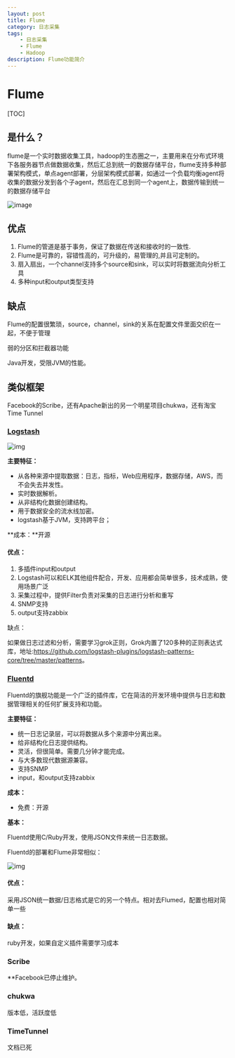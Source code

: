 ```yaml
---
layout: post
title: Flume
category: 日志采集
tags: 
    - 日志采集
    - Flume
    - Hadoop
description: Flume功能简介
---
```


# Flume

[TOC]



## 是什么？

flume是一个实时数据收集工具，hadoop的生态圈之一，主要用来在分布式环境下各服务器节点做数据收集，然后汇总到统一的数据存储平台，flume支持多种部署架构模式，单点agent部署，分层架构模式部署，如通过一个负载均衡agent将收集的数据分发到各个子agent，然后在汇总到同一个agent上，数据传输到统一的数据存储平台

![image](https://tvax2.sinaimg.cn/large/007S2YVMgy1gdzj3sal7hj30co05bt8u.jpg)

## 优点

1. Flume的管道是基于事务，保证了数据在传送和接收时的一致性.
2. Flume是可靠的，容错性高的，可升级的，易管理的,并且可定制的。
3. 扇入扇出，一个channel支持多个source和sink，可以实时将数据流向分析工具
4. 多种input和output类型支持

## 缺点

Flume的配置很繁琐，source，channel，sink的关系在配置文件里面交织在一起，不便于管理

弱的分区和拦截器功能

Java开发，受限JVM的性能。

## 类似框架

Facebook的Scribe，还有Apache新出的另一个明星项目chukwa，还有淘宝Time Tunnel

### [Logstash](https://www.elastic.co/products/logstash)

![img](https://tvax2.sinaimg.cn/large/007S2YVMgy1gdzj529p7fj30j30cnq3u.jpg)

**主要特征：**

- 从各种来源中提取数据：日志，指标，Web应用程序，数据存储，AWS，而不会失去并发性。
- 实时数据解析。
- 从非结构化数据创建结构。
- 用于数据安全的流水线加密。
- logstash基于JVM，支持跨平台；

**成本：**开源

#### 优点：

1. 多插件input和output
2. Logstash可以和ELK其他组件配合，开发、应用都会简单很多，技术成熟，使用场景广泛
3. 采集过程中，提供Filter负责对采集的日志进行分析和重写
4. SNMP支持
5. output支持zabbix

缺点：

如果做日志过滤和分析，需要学习grok正则，Grok内置了120多种的正则表达式库，地址:<https://github.com/logstash-plugins/logstash-patterns-core/tree/master/patterns>。

### [Fluentd](http://www.fluentd.org/)

Fluentd的旗舰功能是一个广泛的插件库，它在简洁的开发环境中提供与日志和数据管理相关的任何扩展支持和功能。

**主要特征：**

- 统一日志记录层，可以将数据从多个来源中分离出来。
- 给非结构化日志提供结构。
- 灵活，但很简单。需要几分钟才能完成。
- 与大多数现代数据源兼容。
- 支持SNMP
- input，和output支持zabbix

**成本：**

- 免费：开源

**基本：**

Fluentd使用C/Ruby开发，使用JSON文件来统一日志数据。

Fluentd的部署和Flume非常相似：

![img](https://tva4.sinaimg.cn/large/007S2YVMgy1gdzj5jmvqaj30hs0kh7gx.jpg)

#### 优点：

采用JSON统一数据/日志格式是它的另一个特点。相对去Flumed，配置也相对简单一些

#### 缺点：

ruby开发，如果自定义插件需要学习成本

### Scribe

**Facebook已停止维护。

### chukwa

版本低，活跃度低

### TimeTunnel

文档已死

